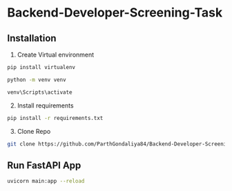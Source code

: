 # Backend-Developer-Screening-Task


## Installation

1. Create Virtual environment
```bash
pip install virtualenv

python -m venv venv

venv\Scripts\activate
```
2. Install requirements
```bash
pip install -r requirements.txt
```

3. Clone Repo
```bash
git clone https://github.com/ParthGondaliya84/Backend-Developer-Screening-Task.git
```

## Run FastAPI App

```bash
uvicorn main:app --reload
```
